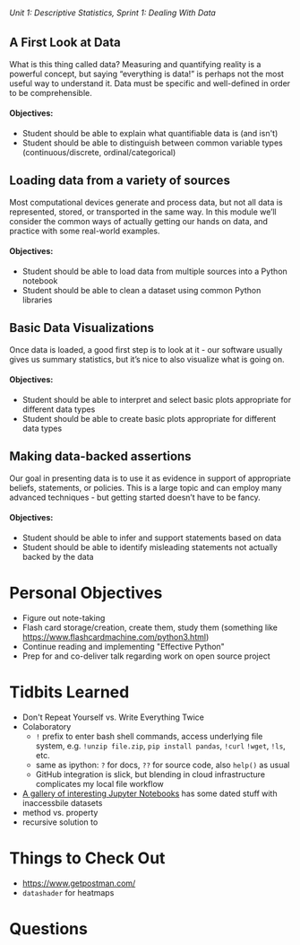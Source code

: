 ###### Unit 1: Descriptive Statistics, Sprint 1: Dealing With Data

## A First Look at Data
What is this thing called data? Measuring and quantifying reality is a powerful concept, but saying “everything is data!” is perhaps not the most useful way to understand it. Data must be specific and well-defined in order to be comprehensible.

#### Objectives:
* Student should be able to explain what quantifiable data is (and isn't)
* Student should be able to distinguish between common variable types (continuous/discrete, ordinal/categorical)

## Loading data from a variety of sources
Most computational devices generate and process data, but not all data is represented, stored, or transported in the same way. In this module we’ll consider the common ways of actually getting our hands on data, and practice with some real-world examples.

#### Objectives:
* Student should be able to load data from multiple sources into a Python notebook
* Student should be able to clean a dataset using common Python libraries

## Basic Data Visualizations
Once data is loaded, a good first step is to look at it - our software usually gives us summary statistics, but it’s nice to also visualize what is going on.

#### Objectives:
* Student should be able to interpret and select basic plots appropriate for different data types
* Student should be able to create basic plots appropriate for different data types

## Making data-backed assertions
Our goal in presenting data is to use it as evidence in support of appropriate beliefs, statements, or policies. This is a large topic and can employ many advanced techniques - but getting started doesn’t have to be fancy.

#### Objectives:
* Student should be able to infer and support statements based on data
* Student should be able to identify misleading statements not actually backed by the data

# Personal Objectives
* Figure out note-taking
* Flash card storage/creation, create them, study them (something like https://www.flashcardmachine.com/python3.html)
* Continue reading and implementing "Effective Python"
* Prep for and co-deliver talk regarding work on open source project

# Tidbits Learned
* Don't Repeat Yourself vs. Write Everything Twice
* Colaboratory
  * `!` prefix to enter bash shell commands, access underlying file system, e.g. `!unzip file.zip`, `pip install pandas`, `!curl` `!wget`, `!ls`, etc.
  * same as ipython: `?` for docs, `??` for source code, also `help()` as usual
  * GitHub integration is slick, but blending in cloud infrastructure complicates my local file workflow
* [A gallery of interesting Jupyter Notebooks](https://github.com/jupyter/jupyter/wiki/A-gallery-of-interesting-Jupyter-Notebooks) has some dated stuff with inaccessbile datasets
* method vs. property
* recursive solution to 

# Things to Check Out
* https://www.getpostman.com/
* `datashader` for heatmaps

# Questions
